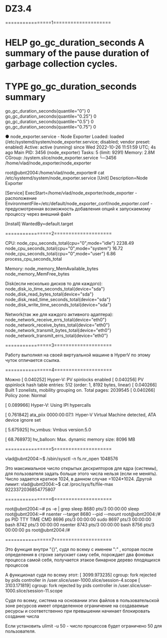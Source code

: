 # DZ3.4

================1====================
# HELP go_gc_duration_seconds A summary of the pause duration of garbage collection cycles.
# TYPE go_gc_duration_seconds summary
go_gc_duration_seconds{quantile="0"} 0
go_gc_duration_seconds{quantile="0.25"} 0
go_gc_duration_seconds{quantile="0.5"} 0
go_gc_duration_seconds{quantile="0.75"} 0

● node_exporter.service - Node Exporter
     Loaded: loaded (/etc/systemd/system/node_exporter.service; disabled; vendor preset: enabled)
     Active: active (running) since Wed 2022-10-26 11:51:59 UTC; 4s ago
   Main PID: 3456 (node_exporter)
      Tasks: 5 (limit: 9291)
     Memory: 2.8M
     CGroup: /system.slice/node_exporter.service
             └─3456 /home/vlad/node_exporter/node_exporter

root@ubnt2004:/home/vlad/node_exporter# cat /etc/systemd/system/node_exporter.service
[Unit]
Description=Node Exporter

[Service]
ExecStart=/home/vlad/node_exporter/node_exporter - расположение
EnvironmentFile=/etc/default/node_exporter_conf/node_exporter.conf - предусмотренная возможность добавления опций к запускаемому процессу через внешний файл

[Install]
WantedBy=default.target

================2====================

CPU:
node_cpu_seconds_total{cpu="0",mode="idle"} 2238.49
 node_cpu_seconds_total{cpu="0",mode="system"} 16.72
node_cpu_seconds_total{cpu="0",mode="user"} 6.86
process_cpu_seconds_total
    
Memory:
node_memory_MemAvailable_bytes 
node_memory_MemFree_bytes
    
Disk(если несколько дисков то для каждого):
node_disk_io_time_seconds_total{device="sda"} 
node_disk_read_bytes_total{device="sda"} 
node_disk_read_time_seconds_total{device="sda"} 
node_disk_write_time_seconds_total{device="sda"}

Network(так же для каждого активного адаптера):
node_network_receive_errs_total{device="eth0"} 
node_network_receive_bytes_total{device="eth0"} 
node_network_transmit_bytes_total{device="eth0"}
node_network_transmit_errs_total{device="eth0"}

================3====================

Работу выполнял на своей виртуальной машине в HyperV по этому чуток отличается ссылка.

================4====================

Можно
[    0.040252] Hyper-V: PV spinlocks enabled
[    0.040256] PV qspinlock hash table entries: 512 (order: 1, 8192 bytes, linear)
[    0.040266] Built 1 zonelists, mobility grouping on.  Total pages: 2039545
[    0.040266] Policy zone: Normal

[    0.089966] Hyper-V: Using IPI hypercalls

[    0.761842] ata_piix 0000:00:07.1: Hyper-V Virtual Machine detected, ATA device ignore set

[    5.675925] hv_vmbus: Vmbus version:5.0

[   68.768973] hv_balloon: Max. dynamic memory size: 8096 MB

================5====================

vlad@ubnt2004:~$ /sbin/sysctl -n fs.nr_open
1048576

Это максимальное число открытых дескрипторов для ядра (системы), для пользователя задать больше этого числа нельзя (если не менять). 
Число задается кратное 1024, в данном случае =1024*1024. 
Другой лимит:
vlad@ubnt2004:~$ cat /proc/sys/fs/file-max
9223372036854775807

================6====================

root@ubnt2004:~# ps -e | grep sleep
   8680 pts/3    00:00:00 sleep
root@ubnt2004:~# nsenter --target 8680 --pid --mount
root@ubnt2004:/# ps
    PID TTY          TIME CMD
   8696 pts/3    00:00:00 sudo
   8697 pts/3    00:00:00 bash
   8742 pts/3    00:00:00 nsenter
   8743 pts/3    00:00:00 bash
   8756 pts/3    00:00:00 ps
root@ubnt2004:/#

================7====================

Это функция внутри "{}", судя по всему с именем ":" , которая после определения в строке запускает саму себя, порождает два фоновых процесса самой себя, получается этакое бинарное дерево плодящихся процессов 

А функционал судя по всему этот:
[ 3099.973235] cgroup: fork rejected by pids controller in /user.slice/user-1000.slice/session-4.scope
[ 3103.171819] cgroup: fork rejected by pids controller in /user.slice/user-1000.slice/session-11.scope

Судя по всему, система на основании этих файлов в пользовательской зоне ресурсов имеет определенное ограничение на создаваемые ресурсы 
и соответственно при превышении начинает блокировать создание числа 

Если установить ulimit -u 50 - число процессов будет ограничено 50 для пользователя. 
